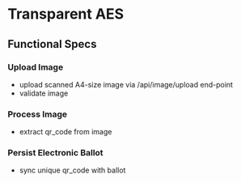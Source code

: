 # Transparent AES

## Functional Specs

### Upload Image
- upload scanned A4-size image via /api/image/upload end-point
- validate image

### Process Image
- extract qr_code from image

### Persist Electronic Ballot
- sync unique qr_code with ballot


